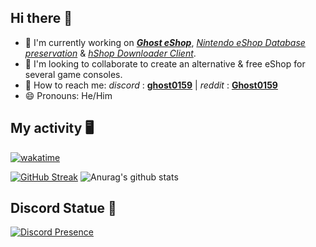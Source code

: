 ## Hi there 👋

- 🔭 I'm currently working on **_[Ghost eShop](https://ghosteshop.com)_**, _[Nintendo eShop Database preservation](https://github.com/ghost-land/Nintendo-eShop-db)_ & _[hShop Downloader Client](https://github.com/Ghost0159/hShop-downloader)_.
- 👯 I'm looking to collaborate to create an alternative & free eShop for several game consoles.
- 📮 How to reach me:  _discord_ : **[ghost0159](https://discord.com/users/540888527651733511)** | _reddit_ : **[Ghost0159](https://www.reddit.com/user/Ghost0159)**
- 😄 Pronouns: He/Him


## My activity 🖥️ 
[![wakatime](https://wakatime.com/badge/user/8f862a91-fead-4406-b618-90ee4403c176.svg)](https://wakatime.com/@8f862a91-fead-4406-b618-90ee4403c176)

[![GitHub Streak](https://github-readme-streak-stats.herokuapp.com?user=Ghost0159&theme=tokyonight&date_format=M%20j%5B%2C%20Y%5D)](https://git.io/streak-stats) ![Anurag's github stats](https://github-readme-stats.vercel.app/api?username=ghost0159&show_icons=true&locale=en&count_private=true&bg_color=ffffff,F9F9F9)


## Discord Statue 🤖

[![Discord Presence](https://lanyard.cnrad.dev/api/540888527651733511)](https://discord.com/users/540888527651733511)
